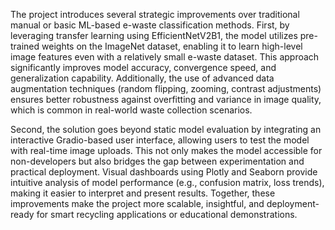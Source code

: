 The project introduces several strategic improvements over traditional manual or basic ML-based e-waste classification methods. First, by leveraging transfer learning using EfficientNetV2B1, the model utilizes pre-trained weights on the ImageNet dataset, enabling it to learn high-level image features even with a relatively small e-waste dataset. This approach significantly improves model accuracy, convergence speed, and generalization capability. Additionally, the use of advanced data augmentation techniques (random flipping, zooming, contrast adjustments) ensures better robustness against overfitting and variance in image quality, which is common in real-world waste collection scenarios.

Second, the solution goes beyond static model evaluation by integrating an interactive Gradio-based user interface, allowing users to test the model with real-time image uploads. This not only makes the model accessible for non-developers but also bridges the gap between experimentation and practical deployment. Visual dashboards using Plotly and Seaborn provide intuitive analysis of model performance (e.g., confusion matrix, loss trends), making it easier to interpret and present results. Together, these improvements make the project more scalable, insightful, and deployment-ready for smart recycling applications or educational demonstrations.
